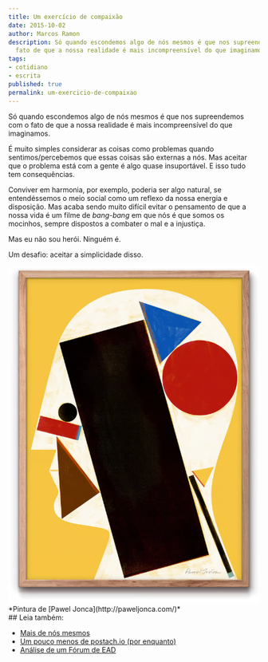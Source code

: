 ```yaml
---
title: Um exercício de compaixão
date: 2015-10-02
author: Marcos Ramon
description: Só quando escondemos algo de nós mesmos é que nos supreendemos com o
  fato de que a nossa realidade é mais incompreensível do que imaginamos.
tags:
- cotidiano
- escrita
published: true
permalink: um-exercicio-de-compaixao
---
```

Só quando escondemos algo de nós mesmos é que nos supreendemos com o fato de que a nossa realidade é mais incompreensível do que imaginamos.

É muito simples considerar as coisas como problemas quando sentimos/percebemos que essas coisas são externas a nós. Mas aceitar que o problema está com a gente é algo quase insuportável. E isso tudo tem consequências. 

Conviver em harmonia, por exemplo, poderia ser algo natural, se entendéssemos o meio social como um reflexo da nossa energia e disposição. Mas acaba sendo muito difícil evitar o pensamento de que a nossa vida é um filme de *bang-bang* em que nós é que somos os mocinhos, sempre dispostos a combater o mal e a injustiça.

Mas eu não sou herói. Ninguém é. 

Um desafio: aceitar a simplicidade disso.

<img src="/assets/img/Pasted image 20250310132649.png">
*Pintura de [Pawel Jonca](http://paweljonca.com/)*<div class="leia-tambem" markdown="1">
## Leia também:

- <a href="/mais-de-nos-mesmos">Mais de nós mesmos</a>
- <a href="/um-pouco-menos-de-postachio-por-enquanto">Um pouco menos de postach.io (por enquanto)</a>
- <a href="/analise-de-um-forum-de-ead">Análise de um Fórum de EAD</a>
</div>